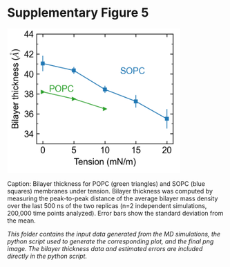 # Supplementary Figure 5
<img src="Supp_figure_5.png" width="400"/>

Caption: Bilayer thickness for POPC (green triangles) and SOPC (blue squares) membranes under tension. Bilayer thickness was computed by measuring the peak-to-peak distance of the average bilayer mass density over the last 500 ns of the two replicas (n=2 independent simulations, 200,000 time points analyzed). Error bars show the standard deviation from the mean.

*This folder contains the input data generated from the MD simulations, the python script used to generate the corresponding plot, and the final png image. The bilayer thickness data and estimated errors are included directly in the python script.*
